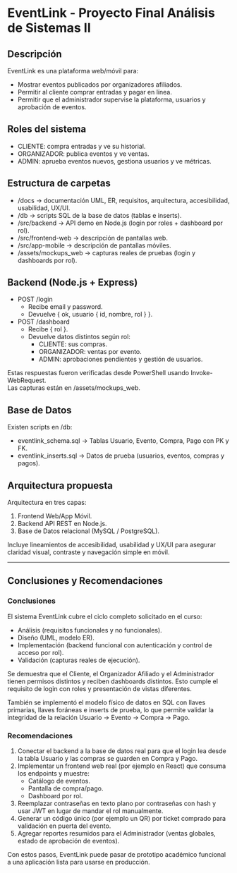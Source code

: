 ﻿# EventLink - Proyecto Final Análisis de Sistemas II

## Descripción
EventLink es una plataforma web/móvil para:
- Mostrar eventos publicados por organizadores afiliados.
- Permitir al cliente comprar entradas y pagar en línea.
- Permitir que el administrador supervise la plataforma, usuarios y aprobación de eventos.

## Roles del sistema
- CLIENTE: compra entradas y ve su historial.
- ORGANIZADOR: publica eventos y ve ventas.
- ADMIN: aprueba eventos nuevos, gestiona usuarios y ve métricas.

## Estructura de carpetas
- /docs → documentación UML, ER, requisitos, arquitectura, accesibilidad, usabilidad, UX/UI.
- /db → scripts SQL de la base de datos (tablas e inserts).
- /src/backend → API demo en Node.js (login por roles + dashboard por rol).
- /src/frontend-web → descripción de pantallas web.
- /src/app-mobile → descripción de pantallas móviles.
- /assets/mockups_web → capturas reales de pruebas (login y dashboards por rol).

## Backend (Node.js + Express)
- POST /login  
  - Recibe email y password.
  - Devuelve { ok, usuario { id, nombre, rol } }.
- POST /dashboard  
  - Recibe { rol }.
  - Devuelve datos distintos según rol:
    - CLIENTE: sus compras.
    - ORGANIZADOR: ventas por evento.
    - ADMIN: aprobaciones pendientes y gestión de usuarios.

Estas respuestas fueron verificadas desde PowerShell usando Invoke-WebRequest.  
Las capturas están en /assets/mockups_web.

## Base de Datos
Existen scripts en /db:
- eventlink_schema.sql → Tablas Usuario, Evento, Compra, Pago con PK y FK.
- eventlink_inserts.sql → Datos de prueba (usuarios, eventos, compras y pagos).

## Arquitectura propuesta
Arquitectura en tres capas:
1. Frontend Web/App Móvil.
2. Backend API REST en Node.js.
3. Base de Datos relacional (MySQL / PostgreSQL).

Incluye lineamientos de accesibilidad, usabilidad y UX/UI para asegurar claridad visual, contraste y navegación simple en móvil.

---

## Conclusiones y Recomendaciones

### Conclusiones
El sistema EventLink cubre el ciclo completo solicitado en el curso:
- Análisis (requisitos funcionales y no funcionales).
- Diseño (UML, modelo ER).
- Implementación (backend funcional con autenticación y control de acceso por rol).
- Validación (capturas reales de ejecución).

Se demuestra que el Cliente, el Organizador Afiliado y el Administrador tienen permisos distintos y reciben dashboards distintos. Esto cumple el requisito de login con roles y presentación de vistas diferentes.

También se implementó el modelo físico de datos en SQL con llaves primarias, llaves foráneas e inserts de prueba, lo que permite validar la integridad de la relación Usuario → Evento → Compra → Pago.

### Recomendaciones
1. Conectar el backend a la base de datos real para que el login lea desde la tabla Usuario y las compras se guarden en Compra y Pago.
2. Implementar un frontend web real (por ejemplo en React) que consuma los endpoints y muestre:
   - Catálogo de eventos.
   - Pantalla de compra/pago.
   - Dashboard por rol.
3. Reemplazar contraseñas en texto plano por contraseñas con hash y usar JWT en lugar de mandar el rol manualmente.
4. Generar un código único (por ejemplo un QR) por ticket comprado para validación en puerta del evento.
5. Agregar reportes resumidos para el Administrador (ventas globales, estado de aprobación de eventos).

Con estos pasos, EventLink puede pasar de prototipo académico funcional a una aplicación lista para usarse en producción.
